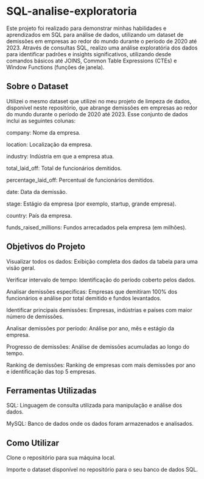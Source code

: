# SQL-analise-exploratoria
Este projeto foi realizado para demonstrar minhas habilidades e aprendizados em SQL para análise de dados, utilizando um dataset de demissões em empresas ao redor do mundo durante o período de 2020 até 2023.  Através de consultas SQL, realizo uma análise exploratória dos dados para identificar padrões e insights significativos, utilizando desde comandos básicos até JOINS, Common Table Expressions (CTEs) e Window Functions (funções de janela).

## Sobre o Dataset
Utilizei o mesmo dataset que utilizei no meu projeto de limpeza de dados, disponível neste repositório, que abrange demissões em empresas ao redor do mundo durante o período de 2020 até 2023. Esse conjunto de dados inclui as seguintes colunas:

company: Nome da empresa.

location: Localização da empresa.

industry: Indústria em que a empresa atua.

total_laid_off: Total de funcionários demitidos.

percentage_laid_off: Percentual de funcionários demitidos.

date: Data da demissão.

stage: Estágio da empresa (por exemplo, startup, grande empresa).

country: País da empresa.

funds_raised_millions: Fundos arrecadados pela empresa (em milhões).

## Objetivos do Projeto
Visualizar todos os dados: Exibição completa dos dados da tabela para uma visão geral.

Verificar intervalo de tempo: Identificação do período coberto pelos dados.

Analisar demissões específicas: Empresas que demitiram 100% dos funcionários e análise por total demitido e fundos levantados.

Identificar principais demissões: Empresas, indústrias e países com maior número de demissões.

Analisar demissões por período: Análise por ano, mês e estágio da empresa.

Progresso de demissões: Análise de demissões acumuladas ao longo do tempo.

Ranking de demissões: Ranking de empresas com mais demissões por ano e identificação das top 5 empresas.

## Ferramentas Utilizadas
SQL: Linguagem de consulta utilizada para manipulação e análise dos dados.

MySQL: Banco de dados onde os dados foram armazenados e analisados.

## Como Utilizar
Clone o repositório para sua máquina local.

Importe o dataset disponível no repositório para o seu banco de dados SQL.
